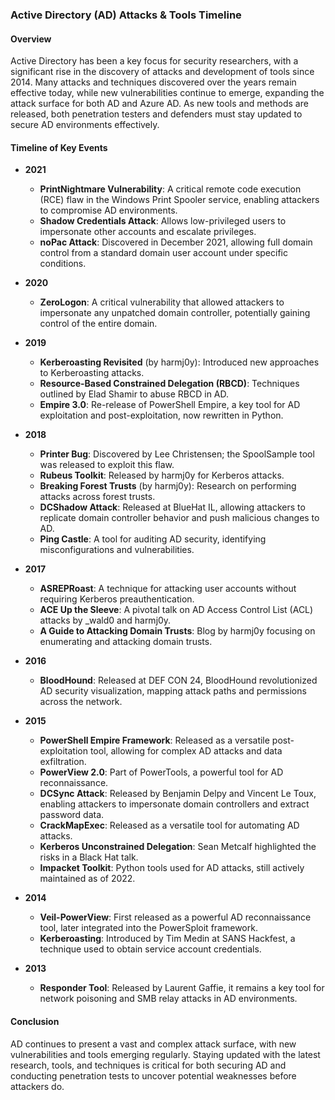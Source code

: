 ### Active Directory (AD) Attacks & Tools Timeline

#### **Overview**
Active Directory has been a key focus for security researchers, with a significant rise in the discovery of attacks and development of tools since 2014. Many attacks and techniques discovered over the years remain effective today, while new vulnerabilities continue to emerge, expanding the attack surface for both AD and Azure AD. As new tools and methods are released, both penetration testers and defenders must stay updated to secure AD environments effectively.

#### **Timeline of Key Events**

- **2021**
  - **PrintNightmare Vulnerability**: A critical remote code execution (RCE) flaw in the Windows Print Spooler service, enabling attackers to compromise AD environments.
  - **Shadow Credentials Attack**: Allows low-privileged users to impersonate other accounts and escalate privileges.
  - **noPac Attack**: Discovered in December 2021, allowing full domain control from a standard domain user account under specific conditions.

- **2020**
  - **ZeroLogon**: A critical vulnerability that allowed attackers to impersonate any unpatched domain controller, potentially gaining control of the entire domain.

- **2019**
  - **Kerberoasting Revisited** (by harmj0y): Introduced new approaches to Kerberoasting attacks.
  - **Resource-Based Constrained Delegation (RBCD)**: Techniques outlined by Elad Shamir to abuse RBCD in AD.
  - **Empire 3.0**: Re-release of PowerShell Empire, a key tool for AD exploitation and post-exploitation, now rewritten in Python.

- **2018**
  - **Printer Bug**: Discovered by Lee Christensen; the SpoolSample tool was released to exploit this flaw.
  - **Rubeus Toolkit**: Released by harmj0y for Kerberos attacks.
  - **Breaking Forest Trusts** (by harmj0y): Research on performing attacks across forest trusts.
  - **DCShadow Attack**: Released at BlueHat IL, allowing attackers to replicate domain controller behavior and push malicious changes to AD.
  - **Ping Castle**: A tool for auditing AD security, identifying misconfigurations and vulnerabilities.

- **2017**
  - **ASREPRoast**: A technique for attacking user accounts without requiring Kerberos preauthentication.
  - **ACE Up the Sleeve**: A pivotal talk on AD Access Control List (ACL) attacks by _wald0 and harmj0y.
  - **A Guide to Attacking Domain Trusts**: Blog by harmj0y focusing on enumerating and attacking domain trusts.

- **2016**
  - **BloodHound**: Released at DEF CON 24, BloodHound revolutionized AD security visualization, mapping attack paths and permissions across the network.

- **2015**
  - **PowerShell Empire Framework**: Released as a versatile post-exploitation tool, allowing for complex AD attacks and data exfiltration.
  - **PowerView 2.0**: Part of PowerTools, a powerful tool for AD reconnaissance.
  - **DCSync Attack**: Released by Benjamin Delpy and Vincent Le Toux, enabling attackers to impersonate domain controllers and extract password data.
  - **CrackMapExec**: Released as a versatile tool for automating AD attacks.
  - **Kerberos Unconstrained Delegation**: Sean Metcalf highlighted the risks in a Black Hat talk.
  - **Impacket Toolkit**: Python tools used for AD attacks, still actively maintained as of 2022.

- **2014**
  - **Veil-PowerView**: First released as a powerful AD reconnaissance tool, later integrated into the PowerSploit framework.
  - **Kerberoasting**: Introduced by Tim Medin at SANS Hackfest, a technique used to obtain service account credentials.

- **2013**
  - **Responder Tool**: Released by Laurent Gaffie, it remains a key tool for network poisoning and SMB relay attacks in AD environments.

#### **Conclusion**
AD continues to present a vast and complex attack surface, with new vulnerabilities and tools emerging regularly. Staying updated with the latest research, tools, and techniques is critical for both securing AD and conducting penetration tests to uncover potential weaknesses before attackers do.